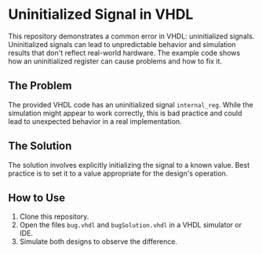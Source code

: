 # Uninitialized Signal in VHDL

This repository demonstrates a common error in VHDL: uninitialized signals.  Uninitialized signals can lead to unpredictable behavior and simulation results that don't reflect real-world hardware.  The example code shows how an uninitialized register can cause problems and how to fix it.

## The Problem

The provided VHDL code has an uninitialized signal `internal_reg`.  While the simulation might appear to work correctly, this is bad practice and could lead to unexpected behavior in a real implementation.

## The Solution

The solution involves explicitly initializing the signal to a known value.  Best practice is to set it to a value appropriate for the design's operation.

## How to Use

1. Clone this repository.
2. Open the files `bug.vhdl` and `bugSolution.vhdl` in a VHDL simulator or IDE.
3. Simulate both designs to observe the difference.
